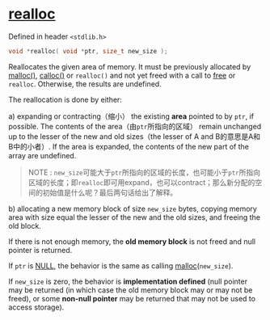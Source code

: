 # [realloc](https://en.cppreference.com/w/c/memory/realloc)

Defined in header `<stdlib.h>`

```C
void *realloc( void *ptr, size_t new_size );
```



Reallocates the given area of memory. It must be previously allocated by [malloc()](https://en.cppreference.com/w/c/memory/malloc), [calloc()](https://en.cppreference.com/w/c/memory/calloc) or `realloc()` and not yet freed with a call to [free](https://en.cppreference.com/w/c/memory/free) or `realloc`. Otherwise, the results are undefined.

The reallocation is done by either:

a) expanding or contracting（缩小） the existing **area** pointed to by `ptr`, if possible. The contents of the area（由`ptr`所指向的区域） remain unchanged up to the lesser of the new and old sizes（the lesser of A and B的意思是A和B中的小者）. If the area is expanded, the contents of the new part of the array are undefined.



> NOTE : `new_size`可能大于`ptr`所指向的区域的长度，也可能小于`ptr`所指向区域的长度；即`realloc`即可用expand，也可以contract；那么新分配的空间的初始值是什么呢？最后两句话给出了解释。



b) allocating a new memory block of size `new_size` bytes, copying memory area with size equal the lesser of the new and the old sizes, and freeing the old block.

If there is not enough memory, the **old memory block** is not freed and null pointer is returned.

If `ptr` is [NULL](https://en.cppreference.com/w/c/types/NULL), the behavior is the same as calling [malloc](https://en.cppreference.com/w/c/memory/malloc)(`new_size`).

If `new_size` is zero, the behavior is **implementation defined** (null pointer may be returned (in which case the old memory block may or may not be freed), or some **non-null pointer** may be returned that may not be used to access storage).

